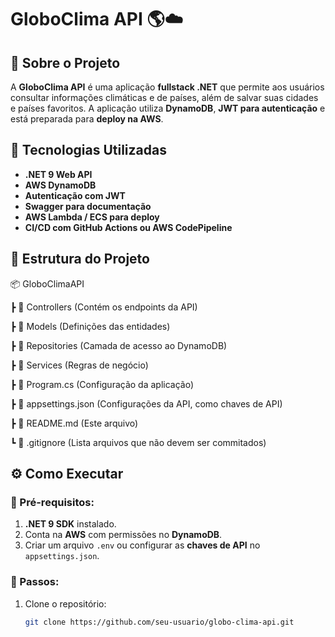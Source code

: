 # GloboClima API 🌎☁️

## 📌 Sobre o Projeto
A **GloboClima API** é uma aplicação **fullstack .NET** que permite aos usuários consultar informações climáticas e de países, além de salvar suas cidades e países favoritos. A aplicação utiliza **DynamoDB**, **JWT para autenticação** e está preparada para **deploy na AWS**.

## 🚀 Tecnologias Utilizadas
- **.NET 9 Web API**
- **AWS DynamoDB**
- **Autenticação com JWT**
- **Swagger para documentação**
- **AWS Lambda / ECS para deploy**
- **CI/CD com GitHub Actions ou AWS CodePipeline**

## 📂 Estrutura do Projeto
📦 GloboClimaAPI

┣ 📂 Controllers (Contém os endpoints da API)

┣ 📂 Models (Definições das entidades)

┣ 📂 Repositories (Camada de acesso ao DynamoDB)

┣ 📂 Services (Regras de negócio)

┣ 📜 Program.cs (Configuração da aplicação)

┣ 📜 appsettings.json (Configurações da API, como chaves de API)

┣ 📜 README.md (Este arquivo)

┗ 📜 .gitignore (Lista arquivos que não devem ser commitados)

## ⚙️ Como Executar
### 📌 Pré-requisitos:
1. **.NET 9 SDK** instalado.
2. Conta na **AWS** com permissões no **DynamoDB**.
3. Criar um arquivo `.env` ou configurar as **chaves de API** no `appsettings.json`.

### 📌 Passos:
1. Clone o repositório:
   ```sh
   git clone https://github.com/seu-usuario/globo-clima-api.git
 	
